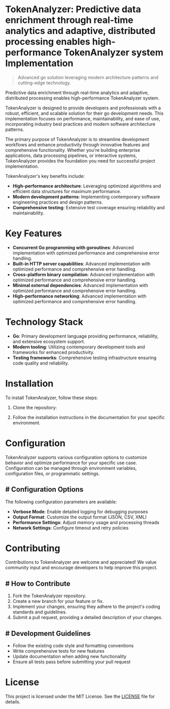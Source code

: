 <!-- fallback_TokenAnalyzer_20251021104652_83681 -->

# TokenAnalyzer: Predictive data enrichment through real-time analytics and adaptive, distributed processing enables high-performance TokenAnalyzer system Implementation
> Advanced go solution leveraging modern architecture patterns and cutting-edge technology.

Predictive data enrichment through real-time analytics and adaptive, distributed processing enables high-performance TokenAnalyzer system.

TokenAnalyzer is designed to provide developers and professionals with a robust, efficient, and scalable solution for their go development needs. This implementation focuses on performance, maintainability, and ease of use, incorporating industry best practices and modern software architecture patterns.

The primary purpose of TokenAnalyzer is to streamline development workflows and enhance productivity through innovative features and comprehensive functionality. Whether you're building enterprise applications, data processing pipelines, or interactive systems, TokenAnalyzer provides the foundation you need for successful project implementation.

TokenAnalyzer's key benefits include:

* **High-performance architecture**: Leveraging optimized algorithms and efficient data structures for maximum performance.
* **Modern development patterns**: Implementing contemporary software engineering practices and design patterns.
* **Comprehensive testing**: Extensive test coverage ensuring reliability and maintainability.

# Key Features

* **Concurrent Go programming with goroutines**: Advanced implementation with optimized performance and comprehensive error handling.
* **Built-in HTTP server capabilities**: Advanced implementation with optimized performance and comprehensive error handling.
* **Cross-platform binary compilation**: Advanced implementation with optimized performance and comprehensive error handling.
* **Minimal external dependencies**: Advanced implementation with optimized performance and comprehensive error handling.
* **High-performance networking**: Advanced implementation with optimized performance and comprehensive error handling.

# Technology Stack

* **Go**: Primary development language providing performance, reliability, and extensive ecosystem support.
* **Modern tooling**: Utilizing contemporary development tools and frameworks for enhanced productivity.
* **Testing frameworks**: Comprehensive testing infrastructure ensuring code quality and reliability.

# Installation

To install TokenAnalyzer, follow these steps:

1. Clone the repository:


2. Follow the installation instructions in the documentation for your specific environment.

# Configuration

TokenAnalyzer supports various configuration options to customize behavior and optimize performance for your specific use case. Configuration can be managed through environment variables, configuration files, or programmatic settings.

## # Configuration Options

The following configuration parameters are available:

* **Verbose Mode**: Enable detailed logging for debugging purposes
* **Output Format**: Customize the output format (JSON, CSV, XML)
* **Performance Settings**: Adjust memory usage and processing threads
* **Network Settings**: Configure timeout and retry policies

# Contributing

Contributions to TokenAnalyzer are welcome and appreciated! We value community input and encourage developers to help improve this project.

## # How to Contribute

1. Fork the TokenAnalyzer repository.
2. Create a new branch for your feature or fix.
3. Implement your changes, ensuring they adhere to the project's coding standards and guidelines.
4. Submit a pull request, providing a detailed description of your changes.

## # Development Guidelines

* Follow the existing code style and formatting conventions
* Write comprehensive tests for new features
* Update documentation when adding new functionality
* Ensure all tests pass before submitting your pull request

# License

This project is licensed under the MIT License. See the [LICENSE](https://github.com/Lyche6666/TokenAnalyzer/blob/main/LICENSE) file for details.
